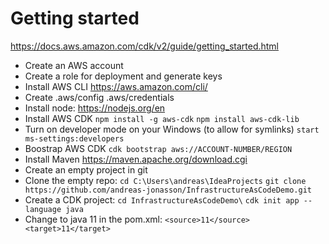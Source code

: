 # Getting started

https://docs.aws.amazon.com/cdk/v2/guide/getting_started.html



* Create an AWS account
* Create a role for deployment and generate keys
* Install AWS CLI https://aws.amazon.com/cli/
* Create .aws/config .aws/credentials
* Install node: https://nodejs.org/en
* Install AWS CDK `npm install -g aws-cdk` `npm install aws-cdk-lib`
* Turn on developer mode on your Windows (to allow for symlinks) `start ms-settings:developers`
* Boostrap AWS CDK `cdk bootstrap aws://ACCOUNT-NUMBER/REGION`
* Install Maven https://maven.apache.org/download.cgi
* Create an empty project in git
* Clone the empty repo: `cd C:\Users\andreas\IdeaProjects` `git clone https://github.com/andreas-jonasson/InfrastructureAsCodeDemo.git`
* Create a CDK project: `cd InfrastructureAsCodeDemo\` `cdk init app --language java`
* Change to java 11 in the pom.xml: `<source>11</source><target>11</target>`
